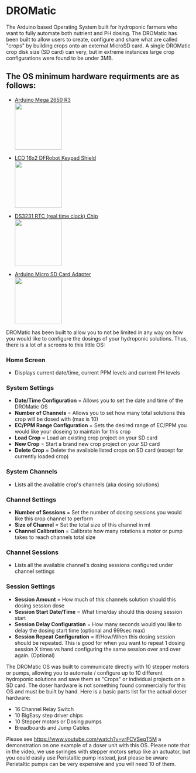 # DROMatic

The Arduino based Operating System built for hydroponic farmers who want to fully automate both nutrient and PH dosing. 
The DROMatic has been built to allow users to create, configure and share what are called "crops" by building crops onto an external MicroSD card. 
A single DROMatic crop disk size (SD card) can very, but in extreme instances large crop configurations were found to be under 3MB.


## The OS minimum hardware requirments are as follows:
- <a href="https://www.amazon.com/gp/product/B016D5L7NY/ref=oh_aui_detailpage_o08_s00?ie=UTF8&psc=1">Arduino Mega 2650 R3 <br>
<img src="https://images-na.ssl-images-amazon.com/images/I/517bETdtT4L.jpg" width="128"></a>

- <a href="https://www.amazon.com/gp/product/B01C466H1S/ref=oh_aui_detailpage_o08_s00?ie=UTF8&psc=1">LCD 16x2 DFRobot Keypad Shield <br>
<img src="https://images-na.ssl-images-amazon.com/images/I/61XwiY78d3L._SX522_.jpg" width="128"> </a>

- <a href="https://www.amazon.com/gp/product/B00SL0QWDU/ref=oh_aui_detailpage_o00_s00?ie=UTF8&psc=1">DS3231 RTC (real time clock) Chip <br>
<img src="https://images-na.ssl-images-amazon.com/images/I/61GHli1sjJL._SX522_.jpg" width="128"> </a>

- <a href="https://www.amazon.com/gp/product/B00HCB7VYS/ref=oh_aui_detailpage_o00_s00?ie=UTF8&psc=1">Arduino Micro SD Card Adapter <br>
<img src="https://images-na.ssl-images-amazon.com/images/I/61oB9UmTXZL._SX522_.jpg" width="128"></a> 

DROMatic has been built to allow you to not be limited in any way on how you would like to configure the dosings of your hydroponic solutions. 
Thus, there is a lot of a screens to this little OS:

### Home Screen
- Displays current date/time, current PPM levels and current PH levels

### System Settings
- **Date/Time Configuration** = Allows you to set the date and time of the DROMatic OS
- **Number of Channels** = Allows you to set how many total solutions this crop will be dosed with (max is 10)
- **EC/PPM Range Configuration** = Sets the desired range of EC/PPM you would like your doseing to maintain for this crop
- **Load Crop** = Load an existing crop project on your SD card
- **New Crop** = Start a brand new crop project on your SD card
- **Delete Crop** = Delete the available listed crops on SD card (except for currently loaded crop)

### System Channels
- Lists all the available crop's channels (aka dosing solutions)

### Channel Settings
- **Number of Sessions** = Set the number of dosing sessions you would like this crop channel to perform
- **Size of Channel** = Set the total size of this channel in ml
- **Channel Calibration** = Calibrate how many rotations a motor or pump takes to reach channels total size

### Channel Sessions
- Lists all the available channel's dosing sessions configured under channel settings

### Session Settings
- **Session Amount** = How much of this channels solution should this dosing session dose
- **Session Start Date/Time** = What time/day should this dosing session start
- **Session Delay Configuration** = How many seconds would you like to delay the dosing start time (optional and 999sec max)
- **Session Repeat Configuration** = If/How/When this dosing session should be repeated. This is good for when you want to repeat 1 dosing session X times vs hand configuring the same session over and over again. (Optional)

The DROMatic OS was built to communicate directly with 10 stepper motors or pumps, allowing you to automate / configure up to 10 different hydroponic solutions and save them as "Crops" or individual projects on a SD card. The doser hardware is not something found commercially for this OS and must be built by hand. Here is a basic parts list for the actual doser hardware:

- 16 Channel Relay Switch
- 10 BigEasy step driver chips
- 10 Stepper motors or Dosing pumps
- Breadboards and Jump Cables

Please see https://www.youtube.com/watch?v=vrFCVSegT5M a demonstration on one example of a doser unit with this OS. Please note that in the video, we use syringes with stepper motors setup like an actuator, but you could easily use Peristaltic pump instead, just please be aware Peristaltic pumps can be very expensive and you will need 10 of them.